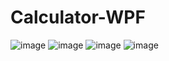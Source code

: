 # Calculator-WPF
![image](https://github.com/badlocale/Calculator-WPF/assets/95579070/99cc1cea-92e3-4f78-aa56-25b07b45caaf)
![image](https://github.com/badlocale/Calculator-WPF/assets/95579070/655d51ed-7f89-4c8b-b1a8-572c851edd11)
![image](https://github.com/badlocale/Calculator-WPF/assets/95579070/5ed6be56-287b-42cd-9709-b6135260b5f5)
![image](https://github.com/badlocale/Calculator-WPF/assets/95579070/f22451bf-30ff-478f-9b11-2f784dd6bd4b)
